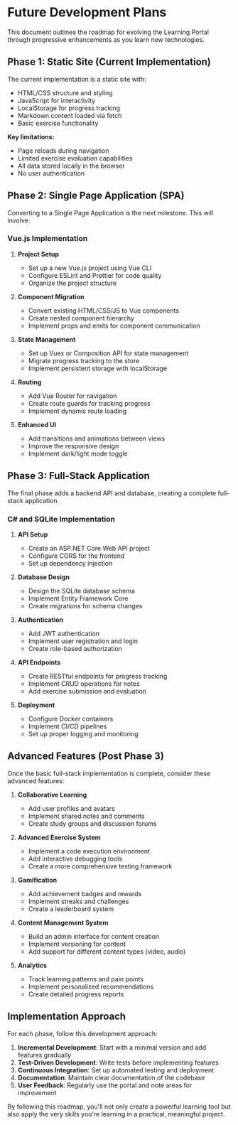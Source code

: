 # Future Development Plans

This document outlines the roadmap for evolving the Learning Portal through progressive enhancements as you learn new technologies.

## Phase 1: Static Site (Current Implementation)

The current implementation is a static site with:

- HTML/CSS structure and styling
- JavaScript for interactivity
- LocalStorage for progress tracking
- Markdown content loaded via fetch
- Basic exercise functionality

**Key limitations:**
- Page reloads during navigation
- Limited exercise evaluation capabilities
- All data stored locally in the browser
- No user authentication

## Phase 2: Single Page Application (SPA)

Converting to a Single Page Application is the next milestone. This will involve:

### Vue.js Implementation

1. **Project Setup**
   - Set up a new Vue.js project using Vue CLI
   - Configure ESLint and Prettier for code quality
   - Organize the project structure

2. **Component Migration**
   - Convert existing HTML/CSS/JS to Vue components
   - Create nested component hierarchy
   - Implement props and emits for component communication

3. **State Management**
   - Set up Vuex or Composition API for state management
   - Migrate progress tracking to the store
   - Implement persistent storage with localStorage

4. **Routing**
   - Add Vue Router for navigation
   - Create route guards for tracking progress
   - Implement dynamic route loading

5. **Enhanced UI**
   - Add transitions and animations between views
   - Improve the responsive design
   - Implement dark/light mode toggle



## Phase 3: Full-Stack Application

The final phase adds a backend API and database, creating a complete full-stack application.

### C# and SQLite Implementation

1. **API Setup**
   - Create an ASP.NET Core Web API project
   - Configure CORS for the frontend
   - Set up dependency injection

2. **Database Design**
   - Design the SQLite database schema
   - Implement Entity Framework Core
   - Create migrations for schema changes

3. **Authentication**
   - Add JWT authentication
   - Implement user registration and login
   - Create role-based authorization

4. **API Endpoints**
   - Create RESTful endpoints for progress tracking
   - Implement CRUD operations for notes
   - Add exercise submission and evaluation

5. **Deployment**
   - Configure Docker containers
   - Implement CI/CD pipelines
   - Set up proper logging and monitoring



## Advanced Features (Post Phase 3)

Once the basic full-stack implementation is complete, consider these advanced features:

1. **Collaborative Learning**
   - Add user profiles and avatars
   - Implement shared notes and comments
   - Create study groups and discussion forums

2. **Advanced Exercise System**
   - Implement a code execution environment
   - Add interactive debugging tools
   - Create a more comprehensive testing framework

3. **Gamification**
   - Add achievement badges and rewards
   - Implement streaks and challenges
   - Create a leaderboard system

4. **Content Management System**
   - Build an admin interface for content creation
   - Implement versioning for content
   - Add support for different content types (video, audio)

5. **Analytics**
   - Track learning patterns and pain points
   - Implement personalized recommendations
   - Create detailed progress reports

## Implementation Approach

For each phase, follow this development approach:

1. **Incremental Development**: Start with a minimal version and add features gradually
2. **Test-Driven Development**: Write tests before implementing features
3. **Continuous Integration**: Set up automated testing and deployment
4. **Documentation**: Maintain clear documentation of the codebase
5. **User Feedback**: Regularly use the portal and note areas for improvement

By following this roadmap, you'll not only create a powerful learning tool but also apply the very skills you're learning in a practical, meaningful project.
